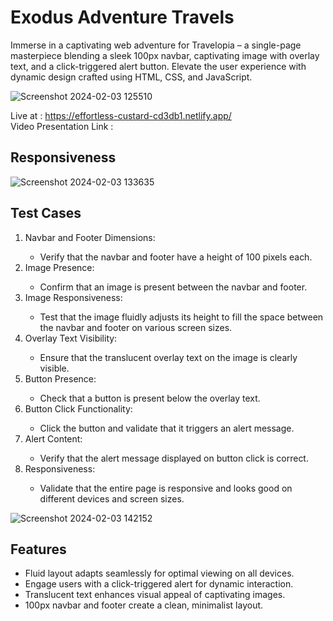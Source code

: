 # Exodus Adventure Travels
Immerse in a captivating web adventure for Travelopia – a single-page masterpiece blending a sleek 100px navbar, captivating image with overlay text, and a click-triggered alert button. Elevate the user experience with dynamic design crafted using HTML, CSS, and JavaScript.

![Screenshot 2024-02-03 125510](https://github.com/ashukmt/Travelopia_Assignment/assets/132146622/2e637aed-e603-4fe8-919d-b683137dca84)

Live at : https://effortless-custard-cd3db1.netlify.app/
<br/>
Video Presentation Link : 

## Responsiveness

![Screenshot 2024-02-03 133635](https://github.com/ashukmt/Travelopia_Assignment/assets/132146622/85323a43-0442-4dab-b07c-5aa1bc0958f9)

## Test Cases


 <ol>   

   <li>Navbar and Footer Dimensions:</li>
  <ul>
    <li>
      Verify that the navbar and footer have a height of 100 pixels each.
    </li>
</ul>

 <li>Image Presence:</li>
  <ul>
    <li>
      Confirm that an image is present between the navbar and footer.
    </li>
</ul>

 <li>Image Responsiveness:</li>
  <ul>
    <li>
      Test that the image fluidly adjusts its height to fill the space between the navbar and footer on various screen sizes.
    </li>
</ul>

 <li>Overlay Text Visibility:</li>
  <ul>
    <li>
      Ensure that the translucent overlay text on the image is clearly visible.
    </li>
</ul>

<li>Button Presence:</li>
  <ul>
    <li>
      Check that a button is present below the overlay text.
    </li>
</ul>

<li>Button Click Functionality:</li>
  <ul>
    <li>
     Click the button and validate that it triggers an alert message.
    </li>
</ul>

<li>Alert Content:</li>
  <ul>
    <li>
     Verify that the alert message displayed on button click is correct.
    </li>
</ul>

<li>Responsiveness:</li>
  <ul>
    <li>
     Validate that the entire page is responsive and looks good on different devices and screen sizes.
    </li>
</ul>

</ol>

![Screenshot 2024-02-03 142152](https://github.com/ashukmt/Travelopia_Assignment/assets/132146622/37a2f3d9-9843-4422-883c-c8fca6146fd9)


## Features

<ul>
 <li>Fluid layout adapts seamlessly for optimal viewing on all devices.</li>
 <li>Engage users with a click-triggered alert for dynamic interaction.</li>
 <li>Translucent text enhances visual appeal of captivating images.</li>
 <li>100px navbar and footer create a clean, minimalist layout.</li>
</ul>





 


